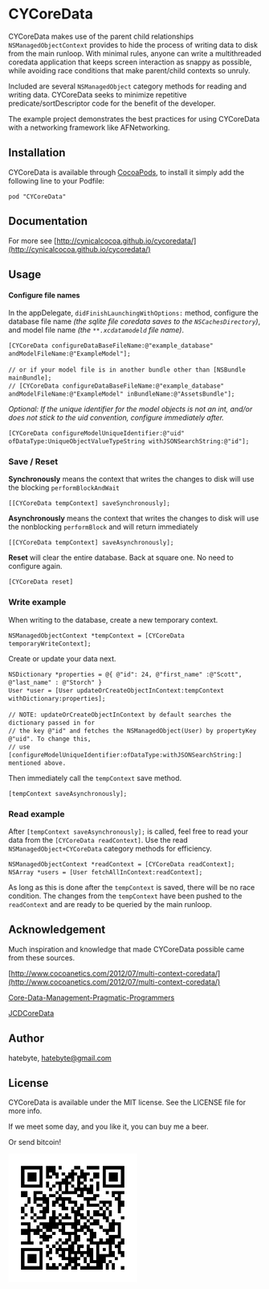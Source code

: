 # CYCoreData

CYCoreData makes use of the parent child relationships `NSManagedObjectContext` provides to hide the process of writing data to disk from the main runloop. With minimal rules, anyone can write a multithreaded coredata application that keeps screen interaction as snappy as possible, while avoiding race conditions that make parent/child contexts so unruly.

Included are several `NSManagedObject` category methods for reading and writing data. 
CYCoreData  seeks to minimize repetitive predicate/sortDescriptor code for the benefit of the developer.

The example project demonstrates the best practices for using CYCoreData with a networking framework like AFNetworking.



## Installation

CYCoreData is available through [CocoaPods](http://cocoapods.org), to install
it simply add the following line to your Podfile:

    pod "CYCoreData"

## Documentation
For more see [http://cynicalcocoa.github.io/cycoredata/](http://cynicalcocoa.github.io/cycoredata/)


## Usage

#### Configure file names
In the appDelegate, `didFinishLaunchingWithOptions:` method, configure the database file name _(the sqlite file coredata saves to the `NSCachesDirectory`)_, and model file name _(the `**.xcdatamodeld` file name)_.

```
[CYCoreData configureDataBaseFileName:@"example_database" andModelFileName:@"ExampleModel"];

// or if your model file is in another bundle other than [NSBundle mainBundle];
// [CYCoreData configureDataBaseFileName:@"example_database" andModelFileName:@"ExampleModel" inBundleName:@"AssetsBundle"];
```
_Optional: If the unique identifier for the model objects is not an int, and/or does not stick to the uid convention, configure immediately after._

```
[CYCoreData configureModelUniqueIdentifier:@"uid" ofDataType:UniqueObjectValueTypeString withJSONSearchString:@"id"];
```

### Save / Reset

**Synchronously** means the context that writes the changes to disk will use the blocking `performBlockAndWait`

```
[[CYCoreData tempContext] saveSynchronously];
```

**Asynchronously** means the context that writes the changes to disk will use the nonblocking `performBlock` and will return immediately

```
[[CYCoreData tempContext] saveAsynchronously];
```

**Reset** will clear the entire database. Back at square one. No need to configure again.

```
[CYCoreData reset]
```


### Write example
When writing to the database, create a new temporary context.<br/> 

```
NSManagedObjectContext *tempContext = [CYCoreData temporaryWriteContext];
```
Create or update your data next. 

```
NSDictionary *properties = @{ @"id": 24, @"first_name" :@"Scott", @"last_name" : @"Storch" }
User *user = [User updateOrCreateObjectInContext:tempContext withDictionary:properties];

// NOTE: updateOrCreateObjectInContext by default searches the dictionary passed in for
// the key @"id" and fetches the NSManagedObject(User) by propertyKey @"uid". To change this,
// use [configureModelUniqueIdentifier:ofDataType:withJSONSearchString:] mentioned above.
```

Then immediately call the `tempContext` save method.<br/>

```
[tempContext saveAsynchronously];
```


### Read example
After ```[tempContext saveAsynchronously];``` is called, feel free to read your data from the `[CYCoreData readContext]`. Use the read ```NSManagedObject+CYCoreData``` category methods for efficiency.

```
NSManagedObjectContext *readContext = [CYCoreData readContext];
NSArray *users = [User fetchAllInContext:readContext];
```
As long as this is done after the `tempContext` is saved, there will be no race condition. The changes from the `tempContext` have been pushed to the `readContext` and are ready to be queried by the main runloop.


 






## Acknowledgement
Much inspiration and knowledge that made CYCoreData possible came from these sources.

[http://www.cocoanetics.com/2012/07/multi-context-coredata/](http://www.cocoanetics.com/2012/07/multi-context-coredata/)

[Core-Data-Management-Pragmatic-Programmers](http://www.amazon.com/Core-Data-Management-Pragmatic-Programmers/dp/1937785084)

[JCDCoreData](https://github.com/jdriscoll/JCDCoreData)



## Author

hatebyte, hatebyte@gmail.com

## License

CYCoreData is available under the MIT license. See the LICENSE file for more info.

If we meet some day, and you like it, you can buy me a beer. 

Or send bitcoin!

![Alt text](./Assets/githubaddress.png?raw=true "send bitcoin address")